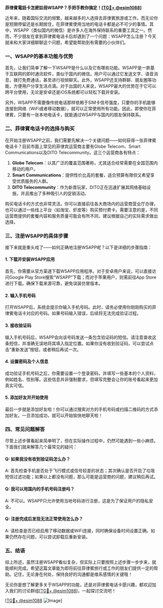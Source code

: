 **菲律賓電話卡怎麽註冊WSAPP？手把手教你搞定！[[TG💪+ @esim1088](https://t.me/s/esim1088)]**

近年来，随着国际交流的频繁，越来越多的人选择去菲律賓旅游或工作。而无论你是短期停留还是长期居住，在菲律賓使用当地的电话卡都是必不可少的事情。其中，WSAPP（类似国内的微信）是许多人在海外保持联系的重要工具之一。然而，不少朋友在拿到菲律賓电话卡后却遇到了一个问题：WSAPP怎么注册？今天就来和大家详细聊聊这个问题，希望能帮助到有需要的小伙伴们。

### 一、WSAPP的基本功能与优势

首先，让我们简单了解一下WSAPP是什么以及它有哪些功能。WSAPP是一款基于互联网的即时通讯软件，类似于国内的微信。用户可以通过它发送文字、语音消息，拨打免费通话，甚至进行视频聊天。此外，WSAPP还支持群聊、朋友圈等功能，方便用户分享生活点滴。对于出国的人来说，WSAPP最大的优势在于它可以跨平台使用，无论是安卓还是iOS系统都可以轻松下载并安装。

另外，WSAPP不需要像传统电话那样依赖于SIM卡信号强度，只要你的手机能够连接到网络（WiFi或者移动数据），就可以正常使用所有功能。因此，即使你在菲律賓，只要有一张本地电话卡，就能通过WSAPP与国内的朋友保持联系。

### 二、菲律賓电话卡的选择与购买

在开始注册WSAPP之前，我们需要先解决一个关键问题——如何获得一张菲律賓电话卡？目前市面上常见的菲律宾运营商主要有Globe Telecom、Smart Communications以及DITO Telecommunity。这三个运营商各有特点：

1. **Globe Telecom**：以其广泛的覆盖范围著称，尤其适合经常需要在全国范围内移动的用户。
2. **Smart Communications**：提供性价比高的套餐，适合预算有限但又希望享受优质服务的人群。
3. **DITO Telecommunity**：作为新晋玩家，DITO正在迅速扩展其网络基础设施，并且推出了多种吸引人的促销活动。

购买电话卡的方式也非常灵活。你可以直接前往各大商场内的运营商营业厅办理，也可以通过一些线上平台（如淘宝、虾皮等）购买预付费卡。需要注意的是，不同运营商提供的套餐内容和服务质量可能会有所不同，建议根据自己的实际需求做出选择。

### 三、注册WSAPP的具体步骤

接下来就是重头戏了——如何正确地注册WSAPP呢？以下是详细的步骤指南：

#### 1. 下载并安装WSAPP应用
首先，你需要从官方渠道下载WSAPP应用程序。对于安卓用户来说，可以直接访问Google Play Store搜索“WSAPP”下载；而对于苹果用户，则需前往App Store进行下载。确保下载来源可靠，避免误装仿冒版本。

#### 2. 输入手机号码
打开WSAPP后，系统会提示你输入手机号码。此时，请务必使用你刚刚购买的菲律賓电话卡对应的号码。如果号码输入错误，后续将无法完成验证过程。

#### 3. 接收验证码
输入手机号码后，WSAPP会向该号码发送一条包含验证码的短信。请注意查收这条短信，并准确无误地将其填入指定位置。如果你没有收到验证码，可以尝试点击“重新发送”按钮，或者稍后再试一次。

#### 4. 设置密码及个人信息
成功验证手机号码之后，你需要设置一个登录密码，并填写一些基本的个人资料，例如姓名、性别等。这些信息并非强制要求，但填写完整会让你的账号看起来更加真实可信。

#### 5. 添加好友并开始使用
最后一步就是添加好友啦！你可以通过搜索对方的手机号码或扫描二维码的方式添加好友。一旦添加成功，就可以开始愉快地聊天啦！

### 四、常见问题解答

尽管上述步骤看起来简单明了，但在实际操作过程中，仍然可能遇到一些小麻烦。下面我们就来解答几个最常见的疑问：

#### Q: 如果我没有收到验证码怎么办？
A: 首先检查手机是否处于飞行模式或信号较差的状态；其次确认是否开启了垃圾短信过滤功能；如果以上都没有问题，那么可能是运营商的问题，建议稍后再试。

#### Q: 我可以用国内的手机号码注册吗？
A: 不可以。WSAPP只允许使用当地号码进行注册，这是为了保证用户的隐私安全。

#### Q: 注册完成后发现无法正常使用怎么办？
A: 请检查是否已经启用了移动数据或WiFi连接，同时确保设备时间设置正确。如果仍然存在问题，可以尝试卸载后重新安装。

### 五、结语

综上所述，虽然注册WSAPP看似复杂，但实际上只要按照上述步骤一步步来，就能顺利完成。希望这篇文章能为即将前往菲律賓旅行或工作的朋友们提供一定的帮助。记住，无论身在何处，保持良好的沟通都是维系感情的关键哦！

无论你是想了解更多关于WSAPP的功能，还是对菲律賓电话卡感兴趣，都欢迎加入我们的讨论群组[[TG💪+ @esim1088](https://t.me/s/esim1088)]，一起探讨交流吧！

[[TG💪+ @esim1088](https://t.me/s/esim1088) ![Image](https://i.postimg.cc/4NQfJmqS/Snipaste-2025-05-13-00-14-12.png)]